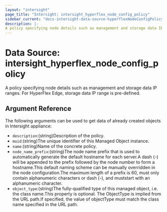```yaml
---
layout: "intersight"
page_title: "Intersight: intersight_hyperflex_node_config_policy"
sidebar_current: "docs-intersight-data-source-hyperflexNodeConfigPolicy"
description: |-
A policy specifying node details such as management and storage data IP ranges. For HyperFlex Edge, storage data IP range is pre-defined.
---
```


# Data Source: intersight_hyperflex_node_config_policy
A policy specifying node details such as management and storage data IP ranges. For HyperFlex Edge, storage data IP range is pre-defined.
## Argument Reference
The following arguments can be used to get data of already created objects in Intersight appliance:
* `description`:(string)Description of the policy.
* `moid`:(string)The unique identifier of this Managed Object instance.
* `name`:(string)Name of the concrete policy.
* `node_name_prefix`:(string)The node name prefix that is used to automatically generate the default hostname for each server.A dash (-) will be appended to the prefix followed by the node number to form a hostname.This default naming scheme can be manually overridden in the node configuration.The maximum length of a prefix is 60, must only contain alphanumeric characters or dash (-), and muststart with an alphanumeric character.
* `object_type`:(string)The fully-qualified type of this managed object, i.e. the class name.This property is optional. The ObjectType is implied from the URL path.If specified, the value of objectType must match the class name specified in the URL path.
